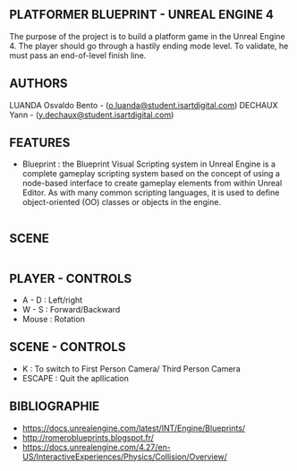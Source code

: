 ## PLATFORMER BLUEPRINT - UNREAL ENGINE 4

The purpose of the project is to build a platform game in the Unreal Engine 4.
The player should go through a hastily ending mode level. 
To validate, he must pass an end-of-level finish line.


## AUTHORS
LUANDA Osvaldo Bento - (o.luanda@student.isartdigital.com)
DECHAUX Yann        -   (y.dechaux@student.isartdigital.com)


## FEATURES
- Blueprint : the Blueprint Visual Scripting system in Unreal Engine is a complete gameplay scripting system based 
	on the concept of using a node-based interface to create gameplay elements from within Unreal Editor.
	As with many common scripting languages, it is used to define object-oriented (OO) classes or objects in the engine.
	
	 
	
<img src="">


## SCENE
<img src="">


## PLAYER - CONTROLS
- A - D : Left/right
- W - S : Forward/Backward
- Mouse : Rotation



## SCENE - CONTROLS
- K : To switch to First Person Camera/ Third Person Camera 
- ESCAPE     : Quit the apllication




## BIBLIOGRAPHIE
- https://docs.unrealengine.com/latest/INT/Engine/Blueprints/
- http://romeroblueprints.blogspot.fr/
- https://docs.unrealengine.com/4.27/en-US/InteractiveExperiences/Physics/Collision/Overview/
